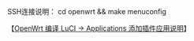 SSH连接说明：
cd openwrt && make menuconfig


【[OpenWrt 编译 LuCI -> Applications 添加插件应用说明](https://www.right.com.cn/forum/thread-3682029-1-1.html)】
